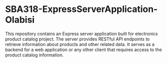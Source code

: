 # SBA318-ExpressServerApplication-Olabisi
This repository contains an Express server application built for electronics product catalog project. 
The server provides RESTful API endpoints to retrieve information about products and other related data. 
It serves as a backend for a web application or any other client that requires access to the product catalog information.

